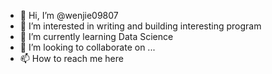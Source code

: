 - 👋 Hi, I’m @wenjie09807
- 👀 I’m interested in writing and building interesting program
- 🌱 I’m currently learning Data Science
- 💞️ I’m looking to collaborate on ...
- 📫 How to reach me here

<!---
wenjie09807/wenjie09807 is a ✨ special ✨ repository because its `README.md` (this file) appears on your GitHub profile.
You can click the Preview link to take a look at your changes.
--->
